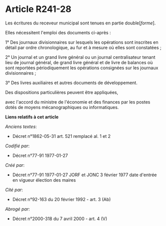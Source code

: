 # Article R241-28

Les écritures du receveur municipal sont tenues en partie double[*forme*]. 

Elles nécessitent l'emploi des documents ci-après : 

1° Des journaux divisionnaires sur lesquels les opérations sont inscrites en détail par ordre chronologique, au fur et à
mesure où elles sont constatées ; 

2° Un journal et un grand livre général ou un journal centralisateur tenant lieu de journal général, de grand livre général
et de livre de balances où sont reportées périodiquement les opérations consignées sur les journaux divisionnaires ; 

3° Des livres auxiliaires et autres documents de développement. 

Des dispositions particulières peuvent être appliquées,

avec l'accord du ministre de l'économie et des finances par les postes dotés de moyens mécanographiques ou informatiques.

**Liens relatifs à cet article**

_Anciens textes_:

  - Décret n°1862-05-31 art. 521 remplacé al. 1 et 2

_Codifié par_:

  - Décret n°77-91 1977-01-27

_Créé par_:

  - Décret n°77-91 1977-01-27 JORF et JONC 3 février 1977 date d'entrée en vigueur élection des maires

_Cité par_:

  - Décret n°92-163 du 20 février 1992 - art. 3 (Ab)

_Abrogé par_:

  - Décret n°2000-318 du 7 avril 2000 - art. 4 (V)
